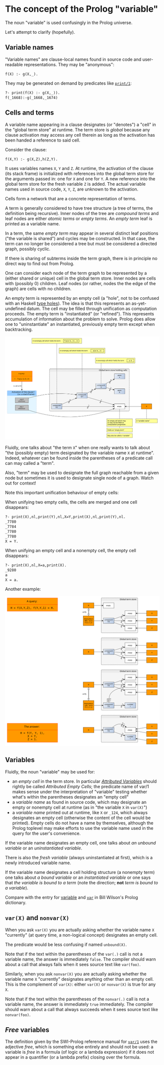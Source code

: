 # The concept of the Prolog "variable"

The noun "variable" is used confusingly in the Prolog universe. 

Let's attempt to clarify (hopefully).

## Variable names

"Variable names" are clause-local names found in source code and user-readable
representations. They may be "anonymous":

```
f(X) :- g(X,_).
```

They may be generated on demand by predicates like [`print/1`](https://eu.swi-prolog.org/pldoc/doc_for?object=print/1):

```
?- print(f(X) :- g(X,_)).
f(_1668):-g(_1668,_1674)
```

## Cells and terms

A variable name appearing in a clause designates (or "denotes") a "cell" in the
"global term store" at runtime. The term store is _global_ because any clause
activation may access any cell therein as long as the activation has been handed a 
reference to said cell.  

Consider the clause:

```
f(X,Y) :- g(X,Z),h(Z,Y).
```

It uses variables names `X`, `Y` and `Z`. At runtime, the activation of the clause
(its stack frame) is initialized with references into the global term store for
the arguments passed in: one for `X` and one for `Y`. A new reference into the 
global term store for the fresh variable `Z` is added. The actual variable names
used in source code, `X`, `Y`, `Z`, are unknown to the activation. 

Cells form a network that are a concrete representation of terms.

A term is generally considered to have tree structure (a tree of terms, the 
definition being recursive). Inner nodes of the tree are _compound terms_ and leaf 
nodes are either _atomic terms_ or _empty terms_. An _empty term_ leaf is printed
as a variable name. 

In a term, the same _empty term_ may appear in several distinct leaf positions
("the variable is shared") and cycles may be constructed. In that case, the
term can no longer be considered a tree  but must be considered a directed
graph, possibly cyclic.

If there is sharing of subterms inside the term graph, there is in principle no 
direct way to find out from Prolog.

One can consider each node of the term graph to be represented by a (either
shared or unique) cell in the global term store. Inner nodes are cells with
(possibly 0) children. Leaf nodes (or rather, nodes the the edge of the graph)
are cells with no children. 

An empty term is represented by an empty cell (a "hole", not to be confused 
with an Haskell [type holes](https://wiki.haskell.org/GHC/Typed_holes)). The
idea is that this represents an as-yet-undefined datum. The cell may be filled 
through unification as computation proceeds. The empty term is "instantiated"
(or "refined"). This represents accumulation of information about the problem to 
solve. Prolog does allow one to "uninstantiate" an instantiated, previously empty
term except when backtracking.

![Concept of a variable](concept_of_variable.svg)

Fluidly, one talks about "the term `X`" when one really wants to talk about 
"the (possibly empty) term designated by the variable name `X` at runtime".
Indeed, whatever can be found inside the parentheses of a predicate call can 
may called a "term".

Also, "term" may be used to designate the full graph reachable from a given 
node but sometimes it is used to designate single node of a graph. Watch out 
for context!

Note this important unification behaviour of empty cells:

When unifying two empty cells, the cells are merged and one cell disappears:

```
?- print(X),nl,print(Y),nl,X=Y,print(X),nl,print(Y),nl.
_7780
_7784
_7780
_7780
X = Y.
```

When unifying an empty cell and a nonempty cell, the empty cell disappears:

```
?- print(X),nl,X=a,print(X).
_9280
a
X = a.
```

Another example:

![Unification example](unification_example.svg)

## Variables

Fluidly, the noun "variable" may be used for:

- an _empty cell_ in the term store. In particular 
[_Attributed Variables_](https://eu.swi-prolog.org/pldoc/man?section=attvar) 
should rightly be called _Attributed Empty Cells_; the predicate name
of var/1 makes sense under the interpretation of "variable" testing whether
what's within the parentheses designates an "empty cell"
- a _variable name_ as found in source code, which may designate an empty
or nonempty cell at runtime (as in "the variable `X` in `var(X)`")
- a _variable name_ printed out at runtime, like `X` or `_124`, which
always designates an empty cell (otherwise the content of the cell would be printed). 
Empty cells do not have a name by themselves, although the Prolog toplevel may
make efforts to use the variable name used in the query for the user's convenience.

If the variable name designates an empty cell, one talks about _an unbound variable_
or an _uninstantiated variable_. 

There is also the _fresh variable_ (always uninstantiated at first), which is a
newly introduced variable name.

If the variable name designates a cell holding structure (a nonempty term) one
talks about _a bound variable_ or an _instantiated variable_ or one says that
_the variable is bound to a term_ (note the direction; **not** 
_term is bound to a variable_).

Compare with the entry for 
[variable](http://www.cse.unsw.edu.au/~billw/prologdict.html#variable) and 
[`var`](http://www.cse.unsw.edu.au/~billw/prologdict.html#termtype) in 
Bill Wilson's Prolog dictionary.

## `var(X)` and `nonvar(X)`

When you ask `var(X)` you are actually asking whether the variable name `X` 
"currently" (at query time, a non-logical concept) designates an empty cell.

The predicate would be less confusing if named `unbound(X)`.

Note that if the text within the parentheses of the `var(.)` call is not a 
variable name, the answer is immediately `false`. The compiler should 
warn about a call that always fails when it sees source text like `var(foo)`.

Similarly, when you ask `nonvar(X)` you are actually asking whether the 
variable name `X` "currently" designates anything other than an empty cell.
This is the complement of `var(X)`: either `var(X)` or `nonvar(X)` is true for
any `X`.  

Note that if the text within the parentheses of the `nonvar(.)` call is not a
variable name, the answer is immediately `true` immediately. The compiler should
warn about a call that always succeeds when it sees source text like `nonvar(foo)`.

## _Free_ variables

The definition given by the SWI-Prolog reference manual for
[`var/1`](https://eu.swi-prolog.org/pldoc/doc_for?object=var/1) uses the adjective
_free_, which is something else entirely and should not be used: a variable
is _free_ in a formula (of logic or a lambda expression) if it does not appear
in a quantifier (or a lambda prefix) closing over the formula.

